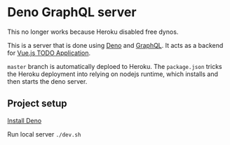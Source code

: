 # Deno GraphQL server

This no longer works because Heroku disabled free dynos.

This is a server that is done using [Deno](https://deno.land/) and [GraphQL](https://graphql.org/).
It acts as a backend for [Vue.js TODO Application](https://github.com/Marcholio/vue-todo).

`master` branch is automatically deploed to Heroku. The `package.json` tricks the Heroku deployment into relying on nodejs runtime, which installs and then starts the deno server.

## Project setup

[Install Deno](https://deno.land/manual/getting_started/installation)

Run local server `./dev.sh`
